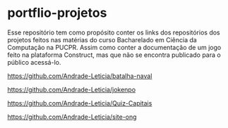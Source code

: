 # portflio-projetos

Esse repositório tem como propósito conter os links dos repositórios dos projetos feitos nas matérias do curso Bacharelado em Ciência da Computação na PUCPR. Assim como conter a documentação de um jogo feito na plataforma Construct, mas que não se encontra publicado para o público acessá-lo. 

https://github.com/Andrade-Leticia/batalha-naval 

https://github.com/Andrade-Leticia/jokenpo

https://github.com/Andrade-Leticia/Quiz-Capitais

https://github.com/Andrade-Leticia/site-ong
